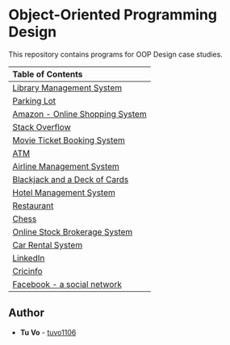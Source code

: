 # Object-Oriented Programming Design

This repository contains programs for OOP Design case studies.
  
| Table of Contents                                    | 
| :----------------------------------------------------| 
| [Library Management System](./library)               | 
| [Parking Lot](./parking_lot)                         | 
| [Amazon - Online Shopping System](./online_shopping) |
| [Stack Overflow](./stack_overflow)                   | 
| [Movie Ticket Booking System](./movie_ticket)        |
| [ATM](./atm)                                         |
| [Airline Management System](./airline)               |
| [Blackjack and a Deck of Cards](./blackjack)         |
| [Hotel Management System](./hotel)                   |
| [Restaurant](./restaurant)                           |
| [Chess](./)                                          |
| [Online Stock Brokerage System](./)                  |
| [Car Rental System](./)                              |
| [LinkedIn](./)                                       |
| [Cricinfo](./)                                       |
| [Facebook - a social network](./)                    |


## Author

- **Tu Vo** - [tuvo1106](https://github.com/tuvo1106)
